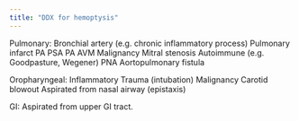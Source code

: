 ```yaml
---
title: "DDX for hemoptysis"
---
```

Pulmonary:
Bronchial artery (e.g. chronic inflammatory process)
Pulmonary infarct
PA PSA
PA AVM
Malignancy
Mitral stenosis
Autoimmune (e.g. Goodpasture, Wegener)
PNA
Aortopulmonary fistula

Oropharyngeal:
Inflammatory
Trauma (intubation)
Malignancy
Carotid blowout
Aspirated from nasal airway (epistaxis)

GI: 
Aspirated from upper GI tract.

